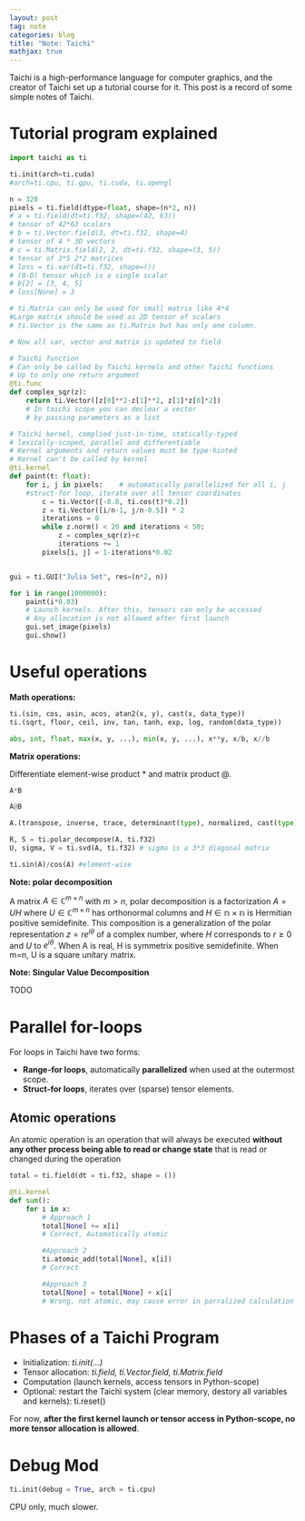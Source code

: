 ```yaml
---
layout: post
tag: note
categories: blog
title: "Note: Taichi"
mathjax: true
---
```


Taichi is a high-performance language for computer graphics, and the creator of Taichi set up a tutorial course for it. This post is a record of some simple notes of Taichi.

# Tutorial program explained

```python
import taichi as ti

ti.init(arch=ti.cuda)        
#arch=ti.cpu, ti.gpu, ti.cuda, ti.opengl

n = 320
pixels = ti.field(dtype=float, shape=(n*2, n))
# a = ti.field(dt=ti.f32, shape=(42, 63)) 
# tensor of 42*63 scalars
# b = ti.Vector.field(3, dt=ti.f32, shape=4) 
# tensor of 4 * 3D vectors
# c = ti.Matrix.field(2, 2, dt=ti.f32, shape=(3, 5)) 
# tensor of 3*5 2*2 matrices
# loss = ti.var(dt=ti.f32, shape=()) 
# (0-D) tensor which is a single scalar
# b[2] = [3, 4, 5]
# loss[None] = 3

# ti.Matrix can only be used for small matrix like 4*4
#Large matrix should be used as 2D tensor of scalars
# ti.Vector is the same as ti.Matrix but has only one column.

# Now all var, vector and matrix is updated to field

# Taichi function
# Can only be called by Taichi kernels and other Taichi functions
# Up to only one return argument 
@ti.func
def complex_sqr(z):
    return ti.Vector([z[0]**2-z[1]**2, z[1]*z[0]*2])
    # In taichi scope you can declear a vector 
    # by passing parameters as a list

# Taichi kernel, complied just-in-time, statically-typed
# lexically-scoped, parallel and differentiable
# Kernel arguments and return values must be type-hinted
# Kernel can't be called by kernel
@ti.kernel
def paint(t: float):
    for i, j in pixels:    # automatically parallelized for all i, j
    #struct-for loop, iterate over all tensor coordinates
        c = ti.Vector([-0.8, ti.cos(t)*0.2])
        z = ti.Vector([i/n-1, j/n-0.5]) * 2
        iterations = 0
        while z.norm() < 20 and iterations < 50:
            z = complex_sqr(z)+c
            iterations += 1
        pixels[i, j] = 1-iterations*0.02


gui = ti.GUI("Julia Set", res=(n*2, n))

for i in range(1000000):
    paint(i*0.03)
    # Launch kernels. After this, tensors can only be accessed
    # Any allocation is not allowed after first launch
    gui.set_image(pixels)
    gui.show()
```

# Useful operations

**Math operations:**

```python
ti.(sin, cos, asin, acos, atan2(x, y), cast(x, data_type))
ti.(sqrt, floor, ceil, inv, tan, tanh, exp, log, random(data_type))

abs, int, float, max(x, y, ...), min(x, y, ...), x**y, x/b, x//b
```

**Matrix operations:**

Differentiate element-wise product \* and matrix product @.

```python
A*B

A@B

A.(transpose, inverse, trace, determinant(type), normalized, cast(type))

R, S = ti.polar_decompose(A, ti.f32) 
U, sigma, V = ti.svd(A, ti.f32) # sigma is a 3*3 diagonal matrix

ti.sin(A)/cos(A) #element-wise
```

**Note: polar decomposition**

A matrix $A\in \mathbb{C}^{m\times n}$ with $m>n$, polar decomposition is a factorization $A=UH$ where $U\in \mathbb{C}^{m\times n}$ has orthonormal columns and $H\in\mathbb{n\times n}$ is Hermitian positive semidefinite. This composition is a generalization of the polar representation $z=re^{i\theta}$ of a complex number, where $H$ corresponds to $r\geq 0$ and $U$ to $e^{i\theta}$. When A is real, H is symmetrix positive semidefinite. When m=n, U is a square unitary matrix.

**Note: Singular Value Decomposition**

TODO

# Parallel for-loops

For loops in Taichi have two forms:

-   **Range-for loops**, automatically **parallelized** when used at the outermost scope.
-   **Struct-for loops**, iterates over (sparse) tensor elements.

## Atomic operations

An atomic operation is an operation that will always be executed **without any other process being able to read or change state** that is read or changed during the operation

```python
total = ti.field(dt = ti.f32, shape = ())

@ti.kernel
def sum():
    for i in x:
        # Approach 1
        total[None] += x[i]
        # Correct, Automatically atomic

        #Approach 2
        ti.atomic_add(total[None], x[i])
        # Correct

        #Approach 3
        total[None] = total[None] + x[i]
        # Wrong, not atomic, may cause error in parralized calculation
```

# Phases of a Taichi Program

-   Initialization: *ti.init(...)*
-   Tensor allocation: *ti.field, ti.Vector.field, ti.Matrix.field*
-   Computation (launch kernels, access tensors in Python-scope)
-   Optional: restart the Taichi system (clear memory, destory all variables and kernels): ti.reset()

For now, **after the first kernel launch or tensor access in Python-scope, no more tensor allocation is allowed**.

# Debug Mod

```python
ti.init(debug = True, arch = ti.cpu)
```

CPU only, much slower.